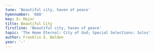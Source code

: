 ```yaml
---
tune: 'Beautiful city, haven of peace'
hymnnumber: '888'
key: E♭ Major
title: Beautiful City
firstline: 'Beautiful city, haven of peace'
topic: 'The Home Eternal: City of God; Special Selections: Solos'
author: Franklin E. Belden
year: '-'
---
```

